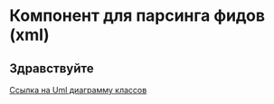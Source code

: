 # Компонент для парсинга фидов (xml)
## Здравствуйте

[Ссылка на Uml диаграмму классов](https://viewer.diagrams.net/?tags=%7B%7D&highlight=0000ff&edit=_blank&layers=1&nav=1&title=a.drawio#Uhttps%3A%2F%2Fdrive.google.com%2Fuc%3Fid%3D1MiLD1phRSm2S8iJpIbALDMqGoOXsy4vC%26export%3Ddownload)

